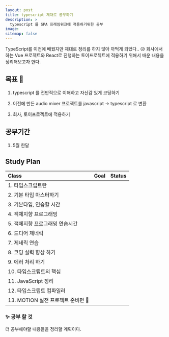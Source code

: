 ```yaml
---
layout: post
title: typescript 제대로 공부하기
description: >
  typescript 를 SPA 프레임워크에 적용하기위한 공부 
image: 
sitemap: false
---
```


TypeScript를 이전에 배웠지만 제대로 정리를 하지 않아 까먹게 되었다.. 😥
회사에서 하는 Vue 프로젝트와 React로 진행하는 토이프로젝트에 적용하기 위해서 배운 내용을 정리해보고자 한다. 


## 목표 🚀

1. typescript 를 전반적으로 이해하고 자신감 있게 코딩하기

2. 이전에 만든 audio mixer 프로젝트를 javascript -> typescript 로 변환

3. 회사, 토이프로젝트에 적용하기


## 공부기간 

1. 5월 한달 

## Study Plan

| Class    | Goal        | Status |
| :----------- | :---------------- | :---- |
| 1. 타입스크립트란       |  |   |
| 2. 기본 타입 마스터하기 |    |   |
| 3. 기본타입, 연습할 시간 |  |   |
| 4. 객체지향 프로그래밍          |  |   |
| 5. 객체지향 프로그래밍 연습시간         |  |   |yumm  |
| 6. 드디어 제네릭      |  |   |
| 7. 제네릭 연습           |  |   |
| 8. 코딩 실력 향상 하기          |  |   |
| 9. 에러 처리 하기          |  |   |
| 10. 타입스크립트의 핵심        |  |   |
| 11. JavaScript 정리           |  |   |
| 12. 타입스크립트 컴파일러           |  |   |
| 13. MOTION 실전 프로젝트 준비편 🚀          |  |   |

### ✨ 공부 할 것 

더 공부해야할 내용들을 정리할 계획이다.



